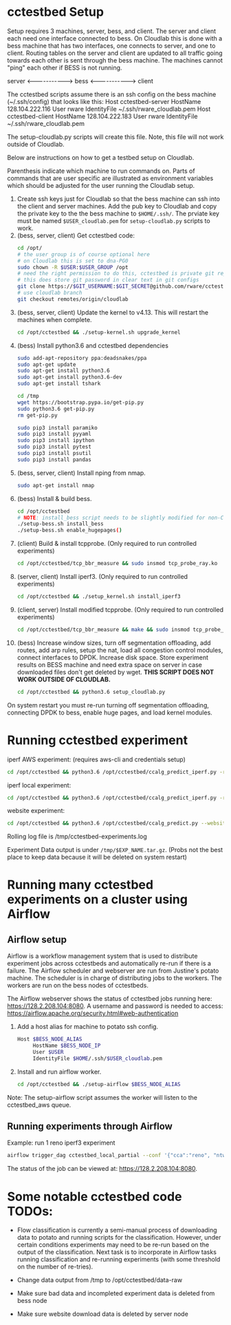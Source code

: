 # cctestbed Setup

Setup requires 3 machines, server, bess, and client. The server and client each need one interface connected to bess.  On Cloudlab this is done with a bess machine that has two interfaces, one connects to server, and one to client. Routing tables on the server and client are updated to all traffic going towards each other is sent through the bess machine. The machines cannot "ping" each other if BESS is not running. 

server <-----------> bess <-----------> client


The cctestbed scripts assume there is an ssh config on the bess machine (~/.ssh/config) that looks like this:
Host cctestbed-server
     HostName 128.104.222.116
     User rware
     IdentityFile ~/.ssh/rware_cloudlab.pem
Host cctestbed-client
     HostName 128.104.222.183
     User rware
     IdentityFile ~/.ssh/rware_cloudlab.pem

The setup-cloudlab.py scripts will create this file. Note, this file will not work outside of Cloudlab.

Below are instructions on how to get a testbed setup on Cloudlab.

Parenthesis indicate which machine to run commands on. Parts of commands that are user specific are illustrated as environment variables which should be adjusted for the user running the Cloudlab setup.

1. Create ssh keys just for Cloudlab so that the bess machine can ssh into the client and server machines. Add the pub key to Cloudlab and copy the private key to the the bess machine to `$HOME/.ssh/`. The prviate key must be named `$USER_cloudlab.pem` for `setup-cloudlab.py` scripts to work.
2. (bess, server, client) Get cctestbed code:
    ```sh
    cd /opt/
    # the user group is of course optional here
    # on Cloudlab this is set to dna-PG0
    sudo chown -R $USER:$USER_GROUP /opt
    # need the right permission to do this, cctestbed is private git repo
    # this does store git password in clear text in git configs
    git clone https://$GIT_USERNAME:$GIT_SECRET@github.com/rware/cctestbed.git 
    # use cloudlab branch
    git checkout remotes/origin/cloudlab
    ```
3. (bess, server, client) Update the kernel to v4.13. This will restart the machines when complete.
    ```sh
    cd /opt/cctestbed && ./setup-kernel.sh upgrade_kernel
    ```
4. (bess) Install python3.6 and cctestbed dependencies
    ```sh
    sudo add-apt-repository ppa:deadsnakes/ppa
    sudo apt-get update
    sudo apt-get install python3.6
    sudo apt-get install python3.6-dev
    sudo apt-get install tshark

    cd /tmp
    wget https://bootstrap.pypa.io/get-pip.py
    sudo python3.6 get-pip.py
    rm get-pip.py

    sudo pip3 install paramiko 
    sudo pip3 install pyyaml
    sudo pip3 install ipython
    sudo pip3 install pytest
    sudo pip3 install psutil
    sudo pip3 install pandas
    ```
5. (bess, server, client) Install nping from nmap.
    ```sh
    sudo apt-get install nmap
    ```
7. (bess) Install & build bess.
    ```sh
    cd /opt/cctestbed 
    # NOTE: install_bess script needs to be slightly modified for non-Cloudlab environment
    ./setup-bess.sh install_bess
    ./setup-bess.sh enable_hugepages()
    ```
8. (client) Build & install tcpprobe. (Only required to run controlled experiments)
    ```sh
    cd /opt/cctestbed/tcp_bbr_measure && sudo insmod tcp_probe_ray.ko
    ``` 
9. (server, client) Install iperf3. (Only required to run controlled experiments)
    ```sh
    cd /opt/cctestbed && ./setup_kernel.sh install_iperf3
    ```
10. (client, server) Install modified tcpprobe. (Only required to run controlled experiments)
    ```sh
    cd /opt/cctestbed/tcp_bbr_measure && make && sudo insmod tcp_probe_ray.ko
    ```
11. (bess) Increase window sizes, turn off segmentation offloading, add routes, add arp rules, setup the nat, load all congestion control modules, connect interfaces to DPDK. Increase disk space. Store experiment results on BESS machine and need extra space on server in case downloaded files don't get deleted by wget. **THIS SCRIPT DOES NOT WORK OUTSIDE OF CLOUDLAB.**
    ```sh
    cd /opt/cctestbed && python3.6 setup_cloudlab.py
    ```
    
On system restart you must re-run turning off segmentation offloading, connecting DPDK to bess, enable huge pages, and load kernel modules.

# Running cctestbed experiment

iperf AWS experiment: (requires aws-cli and credentials setup)
```sh
cd /opt/cctestbed && python3.6 /opt/cctestbed/ccalg_predict_iperf.py -r us-west-1 -c cubic -n 15 35 64
```

iperf local experiment: 
```sh
cd /opt/cctestbed && python3.6 /opt/cctestbed/ccalg_predict_iperf.py -r local -c cubic -n 15 35 64
```

website experiment:
```sh
cd /opt/cctestbed && python3.6 /opt/cctestbed/ccalg_predict.py --website python.org "https://www.python.org/ftp/python/3.7.0/python-3.7.0-macosx10.6.pkg" --network 15 35
```

Rolling log file is /tmp/cctestbed-experiments.log

Experiment Data output is under `/tmp/$EXP_NAME.tar.gz`. (Probs not the best place to keep data because it will be deleted on system restart)


# Running many cctestbed experiments on a cluster using Airflow 

## Airflow setup

Airflow is a workflow management system that is used to distribute experiment jobs across cctestbeds and automatically re-run if there is a failure. The Airflow scheduler and webserver are run from Justine's potato machine. The scheduler is in charge of distributing jobs to the workers. The workers are run on the bess nodes of cctestbeds.

The Airflow webserver shows the status of cctestbed jobs running here: https://128.2.208.104:8080. A username and password is needed to access: https://airflow.apache.org/security.html#web-authentication


1. Add a host alias for machine to potato ssh config.
    ```sh
    Host $BESS_NODE_ALIAS
         HostName $BESS_NODE_IP
         User $USER
         IdentityFile $HOME/.ssh/$USER_cloudlab.pem
    ```
2. Install and run airflow worker.
    ```sh
    cd /opt/cctestbed && ./setup-airflow $BESS_NODE_ALIAS
    ```

Note: The setup-airflow script assumes the worker will listen to the cctestbed_aws queue. 

## Running experiments through Airflow

Example: run 1 reno iperf3 experiment

```sh
airflow trigger_dag cctestbed_local_partial --conf '{"cca":"reno", "ntwrk":"15 130 256"}'
```

The status of the job can be viewed at: https://128.2.208.104:8080.

# Some notable cctestbed code TODOs:

- Flow classification is currently a semi-manual process of downloading data to potato and running scripts for the classification. However, under certain conditions experiments may need to be re-run based on the output of the classification. Next task is to incorporate in Airflow tasks running classification and re-running experiments (with some threshold on the number of re-tries).

- Change data output from /tmp to /opt/cctestbed/data-raw

- Make sure bad data and incompleted experiment data is deleted from bess node

- Make sure website download data is deleted by server node